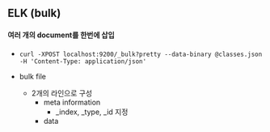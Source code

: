 ## ELK (bulk)



#### 여러 개의 document를 한번에 삽입

- ```
  curl -XPOST localhost:9200/_bulk?pretty --data-binary @classes.json -H 'Content-Type: application/json'
  ```

- bulk file

  - 2개의 라인으로 구성
    - meta information
      - _index, _type, _id 지정
    - data

